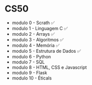 # CS50
- modulo 0 - Scrath ✅
- modulo 1 - Linguagem C ✅
- modulo 2 - Arrays ✅
- modulo 3 - Algoritmos ✅
- modulo 4 - Memória ✅
- modulo 5 - Estrutura de Dados ✅
- modulo 6 - Python
- modulo 7 - SQL
- modulo 8 - HTML, CSS e Javascript
- modulo 9 - Flask
- modulo 10 - Éticals

